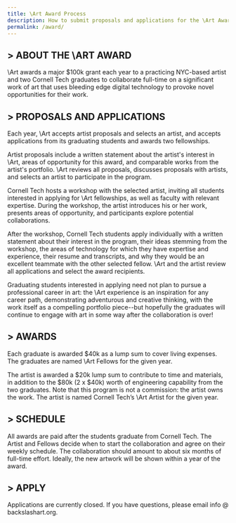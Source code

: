 ```yaml
---
title: \Art Award Process
description: How to submit proposals and applications for the \Art Award at Cornell Tech.
permalink: /award/
---
```

## > ABOUT THE \ART AWARD
\Art awards a major $100k grant each year to a practicing NYC-based artist and two Cornell Tech graduates to collaborate full-time on a significant work of art that uses bleeding edge digital technology to provoke novel opportunities for their work.

## >  PROPOSALS AND APPLICATIONS
Each year, \Art accepts artist proposals and selects an artist, and accepts applications from its graduating students and awards two fellowships.

Artist proposals include a written statement about the artist's interest in \Art, areas of opportunity for this award, and comparable works from the artist's portfolio. \Art reviews all proposals, discusses proposals with artists, and selects an artist to participate in the program.

Cornell Tech hosts a workshop with the selected artist, inviting all students interested in applying for \Art fellowships, as well as faculty with relevant expertise. During the workshop, the artist introduces his or her work, presents areas of opportunity, and participants explore potential collaborations.

After the workshop, Cornell Tech students apply individually with a written statement about their interest in the program, their ideas stemming from the workshop, the areas of technology for which they have expertise and experience, their resume and transcripts, and why they would be an excellent teammate with the other selected fellow. \Art and the artist review all applications and select the award recipients.

Graduating students interested in applying need not plan to pursue a professional career in art: the \Art experience is an inspiration for any career path, demonstrating adventurous and creative thinking, with the work itself as a compelling portfolio piece\-\-but hopefully the graduates will continue to engage with art in some way after the collaboration is over!

## > AWARDS
Each graduate is awarded $40k as a lump sum to cover living expenses. The graduates are named \Art Fellows for the given year.

The artist is awarded a $20k lump sum to contribute to time and materials, in addition to the $80k (2 x $40k) worth of engineering capability from the two graduates. Note that this program is not a commission: the artist owns the work. The artist is named Cornell Tech’s \Art Artist for the given year.

## > SCHEDULE
All awards are paid after the students graduate from Cornell Tech. The Artist and Fellows decide when to start the collaboration and agree on their weekly schedule. The collaboration should amount to about six months of full-time effort. Ideally, the new artwork will be shown within a year of the award.

## > APPLY
Applications are currently closed. If you have questions, please email info @ backslashart.org.